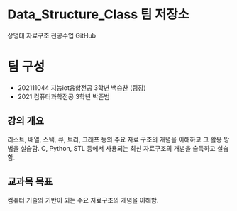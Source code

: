# Data_Structure_Class 팀 저장소
상명대 자료구조 전공수업 GitHub 

# 팀 구성
- 202111044 지능iot융합전공 3학년 백승찬 (팀장)
- 2021 컴퓨터과학전공 3학년 박준범


## 강의 개요
리스트, 배열, 스택, 큐, 트리, 그래프 등의 주요 자료 구조의 개념을 이해하고 그 활용 방법을 실습함.
C, Python, STL 등에서 사용되는 최신 자료구조의 개념을 습득하고 실습함.

## 교과목 목표
컴퓨터 기술의 기반이 되는 주요 자료구조의 개념을 이해함.
